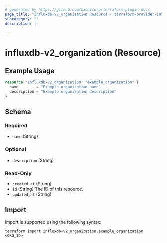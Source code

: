 ```yaml
---
# generated by https://github.com/hashicorp/terraform-plugin-docs
page_title: "influxdb-v2_organization Resource - terraform-provider-influxdb-v2"
subcategory: ""
description: |-
  
---
```


# influxdb-v2_organization (Resource)



## Example Usage

```terraform
resource "influxdb-v2_organization" "example_organization" {
  name        = "Example organization name"
  description = "Example organization description"
}
```

<!-- schema generated by tfplugindocs -->
## Schema

### Required

- `name` (String)

### Optional

- `description` (String)

### Read-Only

- `created_at` (String)
- `id` (String) The ID of this resource.
- `updated_at` (String)

## Import

Import is supported using the following syntax:

```shell
terraform import influxdb-v2_organization.example_organization <ORG_ID>
```

